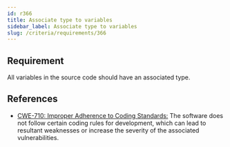 ```yaml
---
id: r366
title: Associate type to variables
sidebar_label: Associate type to variables
slug: /criteria/requirements/366
---
```


## Requirement

All variables in the source code
should have an associated type.

## References

- [CWE-710: Improper Adherence to Coding Standards:](https://cwe.mitre.org/data/definitions/710.html)
The software does not follow
certain coding rules for development,
which can lead to resultant weaknesses
or increase the severity
of the associated vulnerabilities.
